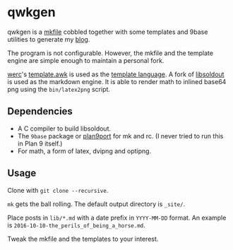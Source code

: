 # qwkgen

qwkgen is a [mkfile][0] cobbled together with some templates and 9base utilities to generate my [blog][1].

The program is not configurable. However, the mkfile and the template engine are simple enough to maintain a personal fork.

[werc][2]'s [template.awk][3] is used as the [template language][4].
A fork of [libsoldout][5] is used as the markdown engine. It is able to render math to inlined base64 png using the `bin/latex2png` script.

## Dependencies

- A C compiler to build libsoldout.
- The `9base` package or [plan9port][6] for mk and rc. (I never tried to run this in Plan 9 itself.)
- For math, a form of latex, dvipng and optipng.

## Usage

Clone with `git clone --recursive`.

`mk` gets the ball rolling. The default output directory is `_site/`.

Place posts in `lib/*.md` with a date prefix in `YYYY-MM-DD` format. An example is `2016-10-10-the_perils_of_being_a_horse.md`.

Tweak the mkfile and the templates to your interest.

[0]: http://doc.cat-v.org/plan_9/4th_edition/papers/mk
[1]: http://duck2.lt/
[2]: http://werc.cat-v.org/
[3]: https://github.com/duck2/qwkgen/blob/master/bin/template.awk
[4]: http://werc.cat-v.org/docs/rc-template-lang
[5]: https://github.com/faelys/libsoldout
[6]: https://github.com/9fans/plan9port
